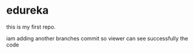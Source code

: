 # edureka
this is my first repo.

iam adding another branches commit so viewer can see successfully the code
